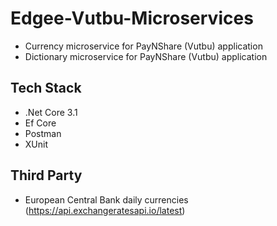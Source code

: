 # Edgee-Vutbu-Microservices
 - Currency microservice for PayNShare (Vutbu) application
 - Dictionary microservice for PayNShare (Vutbu) application
 
## Tech Stack
 - .Net Core 3.1
 - Ef Core 
 - Postman
 - XUnit
 
## Third Party
 - European Central Bank daily currencies (https://api.exchangeratesapi.io/latest)
